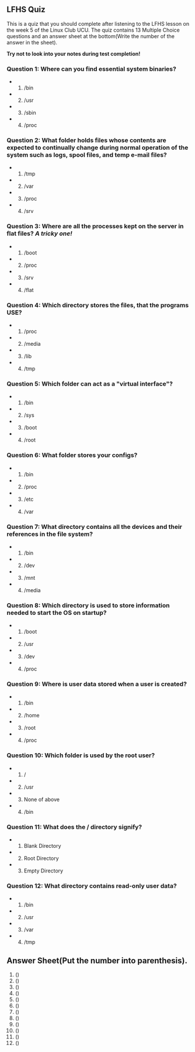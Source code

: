 ## LFHS Quiz

This is a quiz that you should complete after listening to the LFHS lesson on the week 5 of the Linux Club UCU. The quiz contains 13 Multiple Choice questions and an answer sheet at the bottom(Write the number of the answer in the sheet).

**Try not to look into your notes during test completion!**

### Question 1: Where can you find essential system binaries? 

- 1. /bin
- 2. /usr
- 3. /sbin
- 4. /proc

### Question 2: What folder holds files whose contents are expected to continually change during normal operation of the system such as logs, spool files, and temp e-mail files? 

- 1. /tmp
- 2. /var
- 3. /proc
- 4. /srv

### Question 3: Where are all the processes kept on the server in flat files? *A tricky one!*

- 1. /boot
- 2. /proc
- 3. /srv
- 4. /flat

### Question 4: Which directory stores the files, that the programs USE?

- 1. /proc
- 2. /media
- 3. /lib
- 4. /tmp

### Question 5: Which folder can act as a "virtual interface"? 

- 1. /bin
- 2. /sys
- 3. /boot
- 4. /root

### Question 6: What folder stores your configs?

- 1. /bin
- 2. /proc
- 3. /etc
- 4. /var

### Question 7: What directory contains all the devices and their references in the file system? 

- 1. /bin
- 2. /dev
- 3. /mnt
- 4. /media

### Question 8: Which directory is used to store information needed to start the OS on startup? 

- 1. /boot
- 2. /usr
- 3. /dev
- 4. /proc

### Question 9: Where is user data stored when a user is created? 

- 1. /bin
- 2. /home
- 3. /root
- 4. /proc

### Question 10: Which folder is used by the root user? 

- 1. /
- 2. /usr
- 3. None of above
- 4. /bin

### Question 11: What does the / directory signify?

- 1. Blank Directory
- 2. Root Directory
- 3. Empty Directory

### Question 12: What directory contains read-only user data? 

- 1. /bin
- 2. /usr
- 3. /var
- 4. /tmp

## Answer Sheet(Put the number into parenthesis).
1. ()
2. ()
3. ()
4. ()
5. ()
6. ()
7. ()
8. ()
9. ()
10. ()
11. ()
12. ()